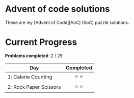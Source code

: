 # Advent of code solutions

These are my [Advent of Code][AoC] (AoC) puzzle solutions.

# Current Progress

**Problems completed**: 2 / 25

| Day                       | Completed |
| ---------------------     | :-------: |
| 1: Calorie Counting       | ⭐ ⭐ |
| 2: Rock Paper Scissors    | ⭐ ⭐ |
